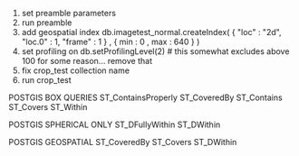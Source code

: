 1. set preamble parameters
2. run preamble
3. add geospatial index 
db.imagetest_normal.createIndex( { "loc" : "2d", "loc.0" : 1, "frame" : 1 } , { min : 0 , max :  640 } )
4. set profiling on db.setProfilingLevel(2) # this somewhat excludes above 100 for some reason... remove that
5. fix crop_test collection name
6. run crop_test



POSTGIS BOX QUERIES
ST_ContainsProperly
ST_CoveredBy
ST_Contains
ST_Covers
ST_Within

POSTGIS SPHERICAL ONLY
ST_DFullyWithin
ST_DWithin

POSTGIS GEOSPATIAL
ST_CoveredBy
ST_Covers
ST_DWithin

